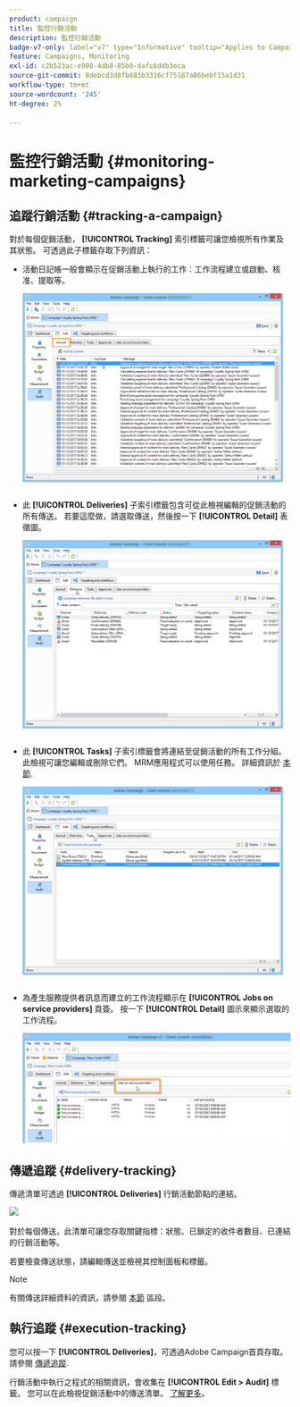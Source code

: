 ```yaml
---
product: campaign
title: 監控行銷活動
description: 監控行銷活動
badge-v7-only: label="v7" type="Informative" tooltip="Applies to Campaign Classic v7 only"
feature: Campaigns, Monitoring
exl-id: c2b523ac-e900-4db8-85b0-dafc6ddb3eca
source-git-commit: 8debcd3d8fb883b3316cf75187a86bebf15a1d31
workflow-type: tm+mt
source-wordcount: '245'
ht-degree: 2%

---
```


# 監控行銷活動 {#monitoring-marketing-campaigns}

## 追蹤行銷活動 {#tracking-a-campaign}

對於每個促銷活動， **[!UICONTROL Tracking]** 索引標籤可讓您檢視所有作業及其狀態。 可透過此子標籤存取下列資訊：

* 活動日記帳一般會顯示在促銷活動上執行的工作：工作流程建立或啟動、核准、提取等。

   ![](assets/s_ncs_user_op_edit_exe_tab_a.png)

* 此 **[!UICONTROL Deliveries]** 子索引標籤包含可從此檢視編輯的促銷活動的所有傳送。 若要這麼做，請選取傳送，然後按一下 **[!UICONTROL Detail]** 表徵圖。

   ![](assets/s_ncs_user_op_edit_exe_tab_b.png)

* 此 **[!UICONTROL Tasks]** 子索引標籤會將連結至促銷活動的所有工作分組。 此檢視可讓您編輯或刪除它們。 MRM應用程式可以使用任務。 詳細資訊於 [本節](../../mrm/using/creating-and-managing-tasks.md).

   ![](assets/s_ncs_user_op_edit_exe_tab_e.png)

* 為產生服務提供者訊息而建立的工作流程顯示在 **[!UICONTROL Jobs on service providers]** 頁簽。 按一下 **[!UICONTROL Detail]** 圖示來顯示選取的工作流程。

   ![](assets/s_ncs_user_op_edit_exe_tab_d.png)

## 傳遞追蹤 {#delivery-tracking}

傳遞清單可透過 **[!UICONTROL Deliveries]** 行銷活動節點的連結。

![](assets/s_ncs_user_op_del_state_from_homepage.png)

對於每個傳送，此清單可讓您存取關鍵指標：狀態、已鎖定的收件者數目、已連結的行銷活動等。

若要檢查傳送狀態，請編輯傳送並檢視其控制面板和標籤。

>[!NOTE]
>
>有關傳送詳細資料的資訊，請參閱 [本節](../../delivery/using/about-message-tracking.md) 區段。

## 執行追蹤 {#execution-tracking}

您可以按一下 **[!UICONTROL Deliveries]**，可透過Adobe Campaign首頁存取。 請參閱 [傳遞追蹤](#delivery-tracking).

行銷活動中執行之程式的相關資訊，會收集在 **[!UICONTROL Edit > Audit]** 標籤。 您可以在此檢視促銷活動中的傳送清單。 [了解更多](#tracking-a-campaign)。
